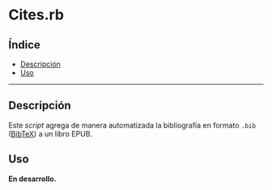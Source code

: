 # Cites.rb

## Índice

* [Descripción](#descripción)
* [Uso](#uso)

<!-- * [Explicación](#explicación) -->

---

## Descripción

Este *script* agrega de manera automatizada la bibliografía en formato `.bib`
([BibTeX](http://www.bibtex.org/)) a un libro EPUB.

## Uso

**En desarrollo.**

<!-- ###### 1. Desde el *shell* ejecutar el *script* cuyo único parámetro sea la ruta a la carpeta del EPUB.

Para mayor comodidad en el *shell* arrastra el archivo `recreator.rb` y después
haz lo mismo con la carpeta del EPUB.

    Para usuarios de Windows, una vez instalado Ruby han de buscar el programa
    «Start Command Prompt with Ruby» para poder ejecutar esta orden. -->

<!-- ## Explicación -->
